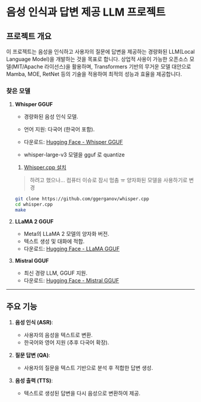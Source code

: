 # 음성 인식과 답변 제공 LLM 프로젝트

## 프로젝트 개요
이 프로젝트는 음성을 인식하고 사용자의 질문에 답변을 제공하는 경량화된 LLM(Local Language Model)을 개발하는 것을 목표로 합니다. 상업적 사용이 가능한 오픈소스 모델(MIT/Apache 라이선스)을 활용하며, Transformers 기반의 무거운 모델 대안으로 Mamba, MOE, RetNet 등의 기술을 적용하여 최적의 성능과 효율을 제공합니다.

### 찾은 모델
1. **Whisper GGUF**
   - 경량화된 음성 인식 모델.
   - 언어 지원: 다국어 (한국어 포함).
   - 다운로드: [Hugging Face - Whisper GGUF](https://huggingface.co/models?search=whisper+gguf)

   - whisper-large-v3 모델을 gguf 로 quantize
  
   1) [Whisper.cpp 설치](https://github.com/ggerganov/whisper.cpp?tab=readme-ov-file)
   > 하려고 했으나... 컴퓨터 이슈로 잠시 멈춤 ㅠ
   > 양자화된 모델을 사용하기로 변경
   
   ```bash
   git clone https://github.com/ggerganov/whisper.cpp
   cd whisper.cpp
   make
   ```



2. **LLaMA 2 GGUF**
   - Meta의 LLaMA 2 모델의 양자화 버전.
   - 텍스트 생성 및 대화에 적합.
   - 다운로드: [Hugging Face - LLaMA GGUF](https://huggingface.co/models?search=llama+gguf)

3. **Mistral GGUF**
   - 최신 경량 LLM, GGUF 지원.
   - 다운로드: [Hugging Face - Mistral GGUF](https://huggingface.co/models?search=mistral)

---

## 주요 기능
1. **음성 인식 (ASR)**:
   - 사용자의 음성을 텍스트로 변환.
   - 한국어와 영어 지원 (추후 다국어 확장).

2. **질문 답변 (QA)**:
   - 사용자의 질문을 텍스트 기반으로 분석 후 적합한 답변 생성.
3. **음성 출력 (TTS)**:
   - 텍스트로 생성된 답변을 다시 음성으로 변환하여 제공.
